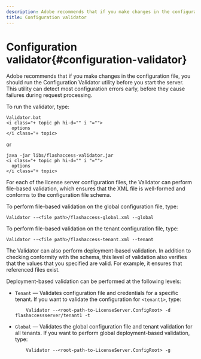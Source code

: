 ```yaml
---
description: Adobe recommends that if you make changes in the configuration file, you should run the Configuration Validator utility before you start the server. This utility can detect most configuration errors early, before they cause failures during request processing.
title: Configuration validator
---
```


# Configuration validator{#configuration-validator}

Adobe recommends that if you make changes in the configuration file, you should run the Configuration Validator utility before you start the server. This utility can detect most configuration errors early, before they cause failures during request processing.

To run the validator, type:

```
Validator.bat  
<i class="+ topic ph hi-d="" i "="">
  options  
</i class="+ topic>
```

or

```
java -jar libs/flashaccess-validator.jar  
<i class="+ topic ph hi-d="" i "="">
  options 
</i class="+ topic>
```

For each of the license server configuration files, the Validator can perform file-based validation, which ensures that the XML file is well-formed and conforms to the configuration file schema.

To perform file-based validation on the global configuration file, type:

```
Validator --<file path>/flashaccess-global.xml --global
```

To perform file-based validation on the tenant configuration file, type:

```
Validator --<file path>/flashaccess-tenant.xml --tenant
```

The Validator can also perform deployment-based validation. In addition to checking conformity with the schema, this level of validation also verifies that the values that you specified are valid. For example, it ensures that referenced files exist.

Deployment-based validation can be performed at the following levels:

* `Tenant` — Validates configuration file and credentials for a specific tenant. If you want to validate the configuration for `<tenant1>`, type: 

  ```
      Validator --<root-path-to-LicenseServer.ConfigRoot> -d flashaccessserver/tenant1 -t
  ```

* `Global` — Validates the global configuration file and tenant validation for all tenants. If you want to perform global deployment-based validation, type: 

  ```
      Validator --<root-path-to-LicenseServer.ConfigRoot> -g
  ```


